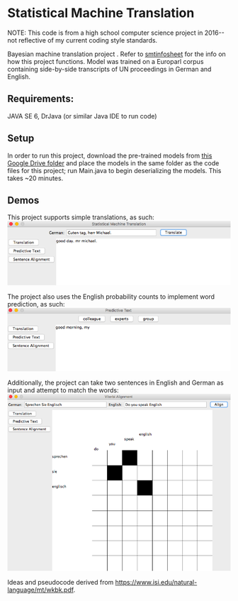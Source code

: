 # Statistical Machine Translation

NOTE: This code is from a high school computer science project in 2016--not reflective of my current coding style standards.

Bayesian machine translation project . Refer to [smtinfosheet](smtinfosheet.pdf) for the info on how this project functions. Model was trained on a Europarl corpus containing side-by-side transcripts of UN proceedings in German and English. 

## Requirements: 

JAVA SE 6, DrJava (or similar Java IDE to run code)

## Setup

In order to run this project, download the pre-trained models from [this Google Drive folder](https://drive.google.com/drive/folders/10ZZ6L2dE-Cgl6onc1wOZHAgT2GLTvxDQ?usp=sharing) and place the models in the same folder as the code files for this project; run Main.java to begin deserializing the models. This takes ~20 minutes.

## Demos
This project supports simple translations, as such:
![translation window](demos/translation.png)

The project also uses the English probability counts to implement word prediction, as such:
![prediction window](demos/prediction.png)

Additionally, the project can take two sentences in English and German as input and attempt to match the words:
![alignment window](demos/alignment.png)

Ideas and pseudocode derived from https://www.isi.edu/natural-language/mt/wkbk.pdf.
